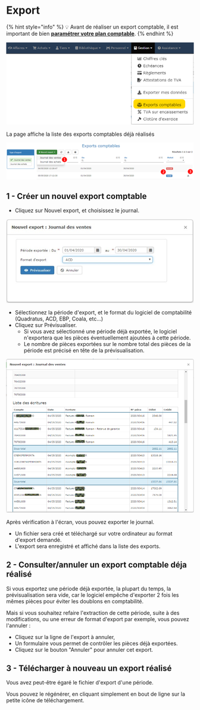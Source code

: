 # Export

{% hint style="info" %}
💡 Avant de réaliser un export comptable, il est important de bien [**paramétrer votre plan comptable**](parametrage-1/).
{% endhint %}

![](../../.gitbook/assets/menu-export-comptable.png)

La page affiche la liste des exports comptables déjà réalisés

![](../../.gitbook/assets/page-export-comptable.png)

## 1 - Créer un nouvel export comptable

* Cliquez sur Nouvel export, et choisissez le journal.  

![](../../.gitbook/assets/creation-export.jpg)

* Sélectionnez la période d'export, et le format du logiciel de comptabilité \(Quadratus, ACD, EBP, Coala, etc...\)
* Cliquez sur Prévisualiser.
  * Si vous avez sélectionné une période déjà exportée, le logiciel n'exportera que les pièces éventuellement ajoutées à cette période.
  * Le nombre de pièces exportées sur le nombre total des pièces de la période est précisé en tête de la prévisualisation.

![](../../.gitbook/assets/previsu-export.png)

Après vérification à l'écran, vous pouvez exporter le journal.

* Un fichier sera créé et téléchargé sur votre ordinateur au format d'export demandé.
* L'export sera enregistré et affiché dans la liste des exports.

## 2 - Consulter/annuler un export comptable déja réalisé

Si vous exportez une période déjà exportée, la plupart du temps, la prévisualisation sera vide, car le logiciel empêche d'exporter 2 fois les mêmes pièces pour éviter les doublons en comptabilité.

Mais si vous souhaitez refaire l'extraction de cette période, suite à des modifications, ou une erreur de format d'export par exemple, vous pouvez l'annuler :

* Cliquez sur la ligne de l'export à annuler,
* Un formulaire vous permet de contrôler les pièces déjà exportées.
* Cliquez sur le bouton "Annuler" pour annuler cet export.

## 3 - Télécharger à nouveau un export réalisé

Vous avez peut-être égaré le fichier d'export d'une période.

Vous pouvez le régénérer, en cliquant simplement en bout de ligne sur la petite icône de téléchargement.



